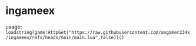# ingameex
usage:
`loadstring(game:HttpGet("https://raw.githubusercontent.com/angamer234k/ingameex/refs/heads/main/main.lua",false))()`
